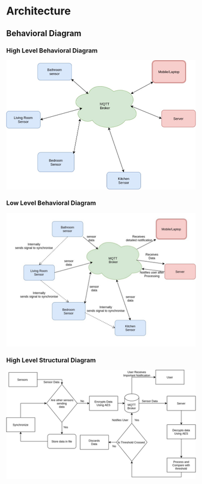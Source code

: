 # Architecture
## Behavioral Diagram
### High Level Behavioral Diagram
<img src = "Behavioral_Diagram/Introduction.jpg" alt = "High Level Behavioral Diagram">

### Low Level Behavioral Diagram
<img src = "Behavioral_Diagram/Behavioral.jpg" alt = "Low Level Behavioral Diagram">

### High Level Structural Diagram
<img src = "Structural_Diagram/Structural.jpg" alt = "High Level Structuralral Diagram">